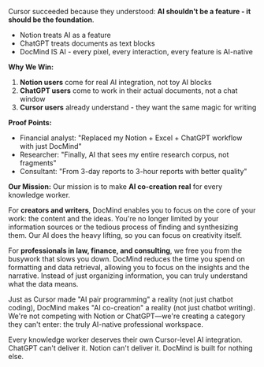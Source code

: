 Cursor succeeded because they understood: **AI shouldn't be a feature - it should be the foundation**.

- Notion treats AI as a feature
- ChatGPT treats documents as text blocks
- DocMind IS AI - every pixel, every interaction, every feature is AI-native

**Why We Win:**

1. **Notion users** come for real AI integration, not toy AI blocks
2. **ChatGPT users** come to work in their actual documents, not a chat window
3. **Cursor users** already understand - they want the same magic for writing

**Proof Points:**

- Financial analyst: "Replaced my Notion + Excel + ChatGPT workflow with just DocMind"
- Researcher: "Finally, AI that sees my entire research corpus, not fragments"
- Consultant: "From 3-day reports to 3-hour reports with better quality"

**Our Mission:**
Our mission is to make **AI co-creation real** for every knowledge worker.

For **creators and writers**, DocMind enables you to focus on the core of your work: the content and the ideas. You're no longer limited by your information sources or the tedious process of finding and synthesizing them. Our AI does the heavy lifting, so you can focus on creativity itself.

For **professionals in law, finance, and consulting**, we free you from the busywork that slows you down. DocMind reduces the time you spend on formatting and data retrieval, allowing you to focus on the insights and the narrative. Instead of just organizing information, you can truly understand what the data means.

Just as Cursor made "AI pair programming" a reality (not just chatbot coding), DocMind makes "AI co-creation" a reality (not just chatbot writing). We're not competing with Notion or ChatGPT—we're creating a category they can't enter: the truly AI-native professional workspace.

Every knowledge worker deserves their own Cursor-level AI integration. ChatGPT can't deliver it. Notion can't deliver it. DocMind is built for nothing else.
